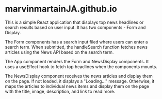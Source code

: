 # marvinmartainJA.github.io
This is a simple React application that displays top news headlines or 
search results based on user input. It has two components - Form and Display.

The Form components has a search input filed where users can enter a search term.
When submitted, the handleSearch function fetches news articles using the News API
based on the search term.

The App component renders the Form and NewsDisplay components. It uses a useEffect 
hook to fetch top headlines when the components mounts.

The NewsDisplay component receives the news articles and display them on the page.
If not loaded, it displays a "Loading..." message. Otherwise, it maps the articles to 
individual news items and display them on the page with the title, image, description, 
and link to read more.
